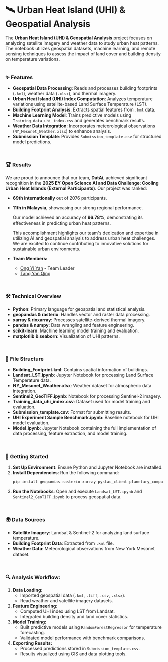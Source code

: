 # 🛰️ Urban Heat Island (UHI) & Geospatial Analysis
The **Urban Heat Island (UHI) & Geospatial Analysis** project focuses on analyzing satellite imagery and weather data to study urban heat patterns. The notebook utilizes geospatial datasets, machine learning, and remote sensing techniques to assess the impact of land cover and building density on temperature variations.
<br><br>

### ✨ Features
- **Geospatial Data Processing**: Reads and processes building footprints (`.kml`), weather data (`.xlsx`), and thermal imagery.
- **Urban Heat Island (UHI) Index Computation**: Analyzes temperature variations using satellite-based Land Surface Temperature (LST).
- **Building Footprint Analysis**: Extracts spatial features from `.kml` data.
- **Machine Learning Model**: Trains predictive models using `Training_data_uhi_index.csv` and generates benchmark results.
- **Weather Data Integration**: Incorporates meteorological observations (`NY_Mesonet_Weather.xlsx`) to enhance analysis.
- **Submission Template**: Provides `Submission_template.csv` for structured model predictions.
<br>

### 🏆 Results
We are proud to announce that our team, **DatAi**, achieved significant recognition in the **2025 EY Open Science AI and Data Challenge: Cooling Urban Heat Islands (External Participants)**. Our project was ranked:
- **69th internationally** out of 2076 participants.
- **11th in Malaysia**, showcasing our strong regional performance.

   Our model achieved an accuracy of **96.78%**, demonstrating its effectiveness in predicting urban heat patterns.

   This accomplishment highlights our team's dedication and expertise in utilizing AI and geospatial analysis to address urban heat challenges. We are excited to continue contributing to innovative solutions for sustainable urban environments.
- **Team Members:**
   - [Ong Yi Yan](https://github.com/ONGYIYAN) - Team Leader
   - [Tang Yan Qing](https://github.com/yan-qing09)
<br>

### 🛠️ Technical Overview
- **Python**: Primary language for geospatial and statistical analysis.
- **geopandas & rasterio**: Handles vector and raster data processing.
- **xarray & rioxarray**: Processes satellite-derived thermal imagery.
- **pandas & numpy**: Data wrangling and feature engineering.
- **scikit-learn**: Machine learning model training and evaluation.
- **matplotlib & seaborn**: Visualization of UHI patterns.
<br>

### 📁 File Structure
- **Building_Footprint.kml**: Contains spatial information of buildings.
- **Landsat_LST.ipynb**: Jupyter Notebook for processing Land Surface Temperature data.
- **NY_Mesonet_Weather.xlsx**: Weather dataset for atmospheric data integration.
- **Sentinel2_GeoTIFF.ipynb**: Notebook for processing Sentinel-2 imagery.
- **Training_data_uhi_index.csv**: Dataset used for model training and evaluation.
- **Submission_template.csv**: Format for submitting results.
- **UHI Experiment Sample Benchmark.ipynb**: Baseline notebook for UHI model evaluation.
- **Model.ipynb**: Jupyter Notebook containing the full implementation of data processing, feature extraction, and model training.
<br>

### 🚀 Getting Started
1. **Set Up Environment**: Ensure Python and Jupyter Notebook are installed.
2. **Install Dependencies**: Run the following command:
   ```sh
   pip install geopandas rasterio xarray pystac_client planetary_computer rioxarray scikit-learn pandas numpy matplotlib seaborn fiona rtree odc-stac
   ```
3. **Run the Notebooks**: Open and execute `Landsat_LST.ipynb` and `Sentinel2_GeoTIFF.ipynb` to process geospatial data.
<br>

### 🌍 Data Sources
- **Satellite Imagery**: Landsat & Sentinel-2 for analyzing land surface temperature.
- **Building Footprint Data**: Extracted from `.kml` file.
- **Weather Data**: Meteorological observations from New York Mesonet dataset.
<br>

### 🔍 Analysis Workflow:
1. **Data Loading:**
   - Imported geospatial data (`.kml`, `.tiff`, `.csv`, `.xlsx`).
   - Read weather and satellite imagery datasets.
2. **Feature Engineering:**
   - Computed UHI index using LST from Landsat.
   - Integrated building density and land cover statistics.
3. **Model Training:**
   - Built predictive models using `RandomForestRegressor` for temperature forecasting.
   - Validated model performance with benchmark comparisons.
4. **Exporting Results:**
   - Processed predictions stored in `Submission_template.csv`.
   - Results visualized using GIS and data plotting tools.
<br>
